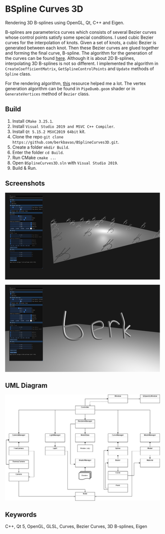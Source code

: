 # BSpline Curves 3D
Rendering 3D B-splines using OpenGL, Qt, C++ and Eigen.

B-splines are parameterics curves which consists of several Bezier curves whose control points satisfy some special conditions.
I used cubic Bezier curves for the interpolation of knots.
Given a set of knots, a cubic Bezier is generated between each knot. Then these Bezier curves are glued together and forming the final curve, B-spline.
The algorithm for the generation of the curves can be found [here](https://www.math.ucla.edu/~baker/149.1.02w/handouts/dd_splines.pdf). Although it is about 2D B-splines, interpolating 3D B-splines is not so different.
I implemented the algorithm in `CreateCoefficientMatrix`, `GetSplineControlPoints` and `Update` methods of `Spline` class.

For the rendering algorithm, [this](https://www.songho.ca/opengl/gl_cylinder.html) resource helped me a lot. The vertex generation algorithm can be found in `PipeDumb.geom` shader or in `GenerateVertices` method of `Bezier` class.

## Build
1) Install `CMake 3.25.1`.
2) Install `Visual Studio 2019 and MSVC C++ Compiler`.
3) Install `Qt 5.15.2 MSVC2019 64bit` kit.
4) Clone the repo `git clone https://github.com/berkbavas/BSplineCurves3D.git`.
5) Create a folder `mkdir Build`.
6) Enter the folder `cd Build`.
7) Run CMake `cmake ..`.
8) Open `BSplineCurves3D.sln` with `Visual Studio 2019`.
9) Build & Run.

## Screenshots
![](Screenshots/1.png)

![](Screenshots/2.png)

## UML Diagram

![](UML.png)

## Keywords
C++, Qt 5, OpenGL, GLSL, Curves, Bezier Curves, 3D B-splines, Eigen
